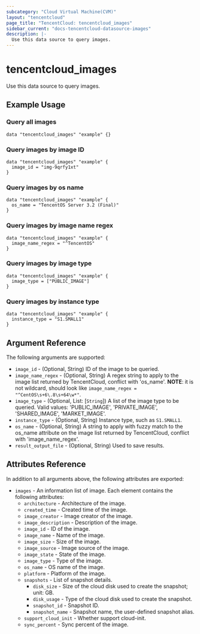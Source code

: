 ```yaml
---
subcategory: "Cloud Virtual Machine(CVM)"
layout: "tencentcloud"
page_title: "TencentCloud: tencentcloud_images"
sidebar_current: "docs-tencentcloud-datasource-images"
description: |-
  Use this data source to query images.
---
```


# tencentcloud_images

Use this data source to query images.

## Example Usage

### Query all images

```hcl
data "tencentcloud_images" "example" {}
```

### Query images by image ID

```hcl
data "tencentcloud_images" "example" {
  image_id = "img-9qrfy1xt"
}
```

### Query images by os name

```hcl
data "tencentcloud_images" "example" {
  os_name = "TencentOS Server 3.2 (Final)"
}
```

### Query images by image name regex

```hcl
data "tencentcloud_images" "example" {
  image_name_regex = "^TencentOS"
}
```

### Query images by image type

```hcl
data "tencentcloud_images" "example" {
  image_type = ["PUBLIC_IMAGE"]
}
```

### Query images by instance type

```hcl
data "tencentcloud_images" "example" {
  instance_type = "S1.SMALL1"
}
```

## Argument Reference

The following arguments are supported:

* `image_id` - (Optional, String) ID of the image to be queried.
* `image_name_regex` - (Optional, String) A regex string to apply to the image list returned by TencentCloud, conflict with 'os_name'. **NOTE**: it is not wildcard, should look like `image_name_regex = "^CentOS\s+6\.8\s+64\w*"`.
* `image_type` - (Optional, List: [`String`]) A list of the image type to be queried. Valid values: 'PUBLIC_IMAGE', 'PRIVATE_IMAGE', 'SHARED_IMAGE', 'MARKET_IMAGE'.
* `instance_type` - (Optional, String) Instance type, such as `S1.SMALL1`.
* `os_name` - (Optional, String) A string to apply with fuzzy match to the os_name attribute on the image list returned by TencentCloud, conflict with 'image_name_regex'.
* `result_output_file` - (Optional, String) Used to save results.

## Attributes Reference

In addition to all arguments above, the following attributes are exported:

* `images` - An information list of image. Each element contains the following attributes:
  * `architecture` - Architecture of the image.
  * `created_time` - Created time of the image.
  * `image_creator` - Image creator of the image.
  * `image_description` - Description of the image.
  * `image_id` - ID of the image.
  * `image_name` - Name of the image.
  * `image_size` - Size of the image.
  * `image_source` - Image source of the image.
  * `image_state` - State of the image.
  * `image_type` - Type of the image.
  * `os_name` - OS name of the image.
  * `platform` - Platform of the image.
  * `snapshots` - List of snapshot details.
    * `disk_size` - Size of the cloud disk used to create the snapshot; unit: GB.
    * `disk_usage` - Type of the cloud disk used to create the snapshot.
    * `snapshot_id` - Snapshot ID.
    * `snapshot_name` - Snapshot name, the user-defined snapshot alias.
  * `support_cloud_init` - Whether support cloud-init.
  * `sync_percent` - Sync percent of the image.



